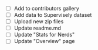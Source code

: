 - [ ] Add to contributors gallery
- [ ] Add data to Supervisely dataset
- [ ] Upload new zip files
- [ ] Update readme.md
- [ ] Update "Stats for Nerds"
- [ ] Update "Overview" page
